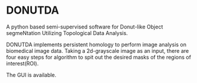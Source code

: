 # DONUTDA
A python based semi-supervised software for Donut-like Object segmeNtation Utilizing Topological Data Analysis.

DONUTDA implements persistent homology to perform image analysis on biomedical image data. Taking a 2d-grayscale image as an input, there are four easy steps for algorithm to spit out the desired masks of the regions of interest(ROI).

The GUI is available.
